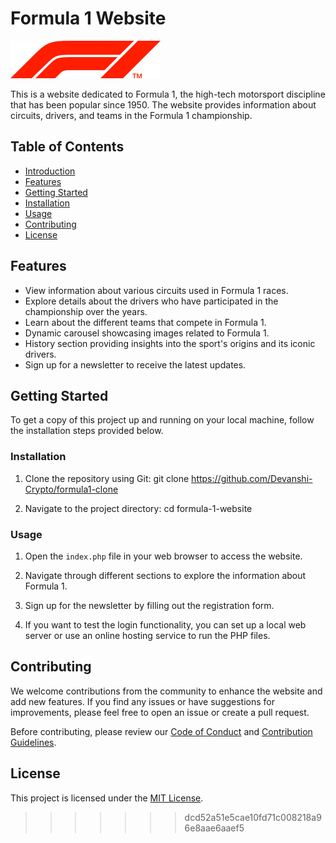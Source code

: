 
# Formula 1 Website

![Formula 1 Logo](./assets/f1_logo.svg)

This is a website dedicated to Formula 1, the high-tech motorsport discipline that has been popular since 1950. The website provides information about circuits, drivers, and teams in the Formula 1 championship.

## Table of Contents

- [Introduction](#formula-1-website)
- [Features](#features)
- [Getting Started](#getting-started)
- [Installation](#installation)
- [Usage](#usage)
- [Contributing](#contributing)
- [License](#license)

## Features

- View information about various circuits used in Formula 1 races.
- Explore details about the drivers who have participated in the championship over the years.
- Learn about the different teams that compete in Formula 1.
- Dynamic carousel showcasing images related to Formula 1.
- History section providing insights into the sport's origins and its iconic drivers.
- Sign up for a newsletter to receive the latest updates.

## Getting Started

To get a copy of this project up and running on your local machine, follow the installation steps provided below.

### Installation

1. Clone the repository using Git:
git clone https://github.com/Devanshi-Crypto/formula1-clone


2. Navigate to the project directory:
cd formula-1-website


### Usage

1. Open the `index.php` file in your web browser to access the website.

2. Navigate through different sections to explore the information about Formula 1.

3. Sign up for the newsletter by filling out the registration form.

4. If you want to test the login functionality, you can set up a local web server or use an online hosting service to run the PHP files.

## Contributing

We welcome contributions from the community to enhance the website and add new features. If you find any issues or have suggestions for improvements, please feel free to open an issue or create a pull request.

Before contributing, please review our [Code of Conduct](./CODE_OF_CONDUCT.md) and [Contribution Guidelines](./CONTRIBUTING.md).

## License

This project is licensed under the [MIT License](./LICENSE).


>>>>>>> dcd52a51e5cae10fd71c008218a96e8aae6aaef5
